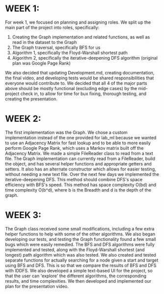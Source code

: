 # WEEK 1:

For week 1, we focused on planning and assigning roles. We split up the main part of the project into roles, specifically:

1. Creating the Graph implementation and related functions, as well as read in the dataset to the Graph
2. The Graph traversal, specifically BFS for us
3. Algorithm 1, specifically the Floyd-Warshall shortest path
4. Algorithm 2, specifically the iterative-deepening DFS algorithm (original plan was Google Page Rank)

We also decided that updating Development.md, creating documentation, the final video, and developing tests would be shared responsibilities that everyone would contribute to. We decided that all 4 of the major parts above should be mostly functional (excluding edge cases) by the mid-project check in, to allow for time for bux fixing, thorough testing, and creating the presentation.


# WEEK 2:

The first implementation was the Graph. We chose a custom implementation instead of the one provided for lab_ml because we wanted to use an Adjacency Matrix for fast lookup and to be able to more easily perform Google Page Rank, which uses a Markov matrix built off the Adjacency Matrix. We made a simple FileReader class to read from a text file. The Graph implementation can currently read from a FileReader, build the object, and has several helper functions and appropriate getters and setters. It also has an alternate constructor which allows for easier testing, without needing a new text file. Over the next few days we implemented the iterative-deepening DFS. This method should combine DFS's space efficiency with BFS's speed. This method has space complexity O(bd) and time complexity O(b^d), where b is the Breadth and d is the depth of the graph.

# WEEK 3:

The Graph class received some small modifications, including a few extra helper functions to help with some of the other algorithms. We also began developing our tests, and testing the Graph functionality found a few small bugs which were easily remedied. The BFS and DFS algorithms were fully implemented and tested, along with the Floyd-Warshall shortest (and longest) path algorithm which was also tested. We also created and tested separate functions for actually searching for a node given a start and target using BFS and DFS. This is so that we compare the results of BFS and DFS with IDDFS. We also developed a simple text-based UI for the project, so that the user can 'explore' the different algorithms, the corresponding results, and time complexities. We then developed and implemented our plan for the presentation video.
